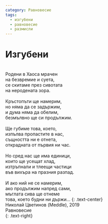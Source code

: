 ```yaml
---
category: Равновесие
tags:
  - изгубени
  - равновесие
  - размисли
---
```


# Изгубени

  <br />
  Родени в Хаоса мрачен
  <br />
  на безвремие и суета,
  <br />
  се скитаме през сивотата
  <br />
  на неродената зора.
  <br />
  <br />
  Кръстопъти ще намерим,
  <br />
  но няма да се задържим,
  <br />
  и дума няма да обелим,
  <br />
  безмълвно ще си продължим.
  <br />
  <br />
  Ще губиме това, което,
  <br />
  изпълва пропастите в нас,
  <br />
  същността ни е отнета,
  <br />
  открадната от първия ни час.
  <br />
  <br />
  Но сред нас ще има единици,
  <br />
  които ще усещат хлад,
  <br />
  изтръпнали и тлеещи частици
  <br />
  във вихъра на празния разпад.
  <br />
  <br />
  И ако ний не се намерим,
  <br />
  ако продължим напред сами,
  <br />
  мъглата сива ще отнеме
  <br />
  това, което будни ни държи...
{: .text-center}

  <br />
  Николай Цветинов (Meddle), 2019
  <br />
  Равновесие
  <br />
{: .text-right}

